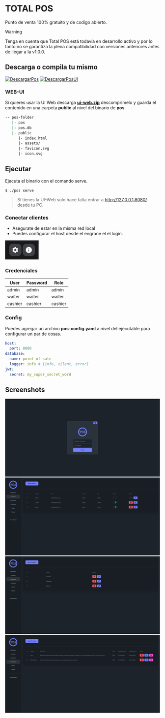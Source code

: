 # TOTAL POS

Punto de venta 100% gratuito y de codigo abierto.

> [!WARNING]
> Tenga en cuenta que Total POS está todavía en desarrollo activo y por lo tanto no se garantiza la plena compatibilidad con versiones anteriores antes de llegar a la v1.0.0.

## Descarga o compila tu mismo

[![DescargarPos](https://img.shields.io/badge/Descargar%20Pos-000000?style=for-the-badge)](https://github.com/ushieru/pos-backend/releases)
[![DescargarPosUI](https://img.shields.io/badge/Descargar%20UI-000000?style=for-the-badge)](https://github.com/ushieru/pos-client/releases)

### WEB-UI

Si quieres usar la UI Web descarga [**ui-web.zip**](https://github.com/ushieru/pos-client/releases/download/v0.0.2-alfa/ui-web.zip) descomprimelo y guarda el contenido en una carpeta **public** al nivel del binario de **pos**.

```bash
-- pos-folder
   |- pos
   |- pos.db
   |- public
      |- index.html
      |- assets/
      |- favicon.svg
      |- icon.svg
```

## Ejecutar
Ejecuta el binario con el comando serve.

```
$ ./pos serve
```

> Si tienes la UI-Web solo hace falta entrar a http://127.0.0.1:8080/ desde tu PC.

### Conectar clientes

- Asegurate de estar en la misma red local
- Puedes configurar el host desde el engrane el el login.
  
![totalpos-login](.github/assets/config-conections.png)

### Credenciales
| User    | Password | Role    |
| ------- | -------- | ------- |
| admin   | admin    | admin   |
| waiter  | waiter   | waiter  |
| cashier | cashier  | cashier |

### Config
Puedes agregar un archivo **pos-config.yaml** a nivel del ejecutable para configurar un par de cosas.

```yaml
host:
  port: 8080
database:
  name: point-of-sale
  logger: info # [info, silent, error]
jwt:
  secret: my_super_secret_word
```

## Screenshots

![totalpos-login](.github/assets/totalpos-login.png)
![totalpos-users](.github/assets/totalpos-users.png)
![totalpos-categories](.github/assets/totalpos-categories.png)
![totalpos-products](.github/assets/totalpos-products.png)
